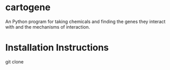 # cartogene
An Python program for taking chemicals and finding the genes they interact with and the mechanisms of interaction.

# Installation Instructions
git clone
